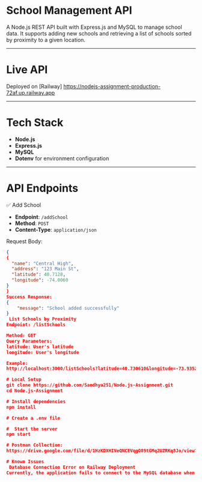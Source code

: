 #  School Management API

A Node.js REST API built with Express.js and MySQL to manage school data. It supports adding new schools and retrieving a list of schools sorted by proximity to a given location.

---------------------

# Live API

Deployed on [Railway] https://nodejs-assignment-production-72af.up.railway.app

---------------------
# Tech Stack

- **Node.js**
- **Express.js**
- **MySQL**
- **Dotenv** for environment configuration

---------------------

# API Endpoints

✅ Add School

- **Endpoint**: `/addSchool`
- **Method**: `POST`
- **Content-Type**: `application/json`

 Request Body:

```json
{
{
  "name": "Central High",
  "address": "123 Main St",
  "latitude": 40.7128,
  "longitude": -74.0060
}
}
Success Response:
{
    "message": "School added successfully"
}
 List Schools by Proximity
Endpoint: /listSchools

Method: GET
Query Parameters:
latitude: User's latitude
longitude: User's longitude

Example:
http://localhost:3000/listSchools?latitude=40.730610&longitude=-73.935242

# Local Setup
git clone https://github.com/Sandhya251/Node.js-Assignment.git
cd Node.js-Assignment

# Install dependencies
npm install

# Create a .env file

#  Start the server
npm start

# Postman Collection:
https://drive.google.com/file/d/1HzKDXHIVeQNCEVqgO89tGMq2UZRKq8Jo/view?usp=sharing

# Known Issues
 Database Connection Error on Railway Deployment
Currently, the application fails to connect to the MySQL database when deployed on Railway.
